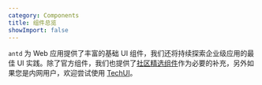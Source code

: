 ```yaml
---
category: Components
title: 组件总览
showImport: false
---
```


`antd` 为 Web 应用提供了丰富的基础 UI 组件，我们还将持续探索企业级应用的最佳 UI 实践。除了官方组件，我们也提供了[社区精选组件](/docs/react/recommendation-cn)作为必要的补充，另外如果您是内网用户，欢迎尝试使用 [TechUI](https://techui.alipay.com)。

<ComponentOverview></ComponentOverview>
